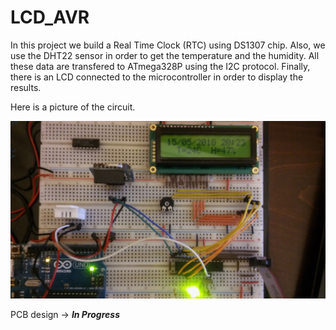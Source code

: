 # LCD_AVR

In this project we build a Real Time Clock (RTC) using DS1307 chip. Also, we use the DHT22 sensor in order to get the temperature and the humidity. All these data are transfered to ATmega328P using the I2C protocol. Finally, there is an LCD connected to the microcontroller in order to display the results.

Here is a picture of the circuit.

![alt text](https://github.com/GeorgeLatmos/LCD_AVR/blob/master/LCD_FINAL.jpg)

PCB design -> ***In Progress***
